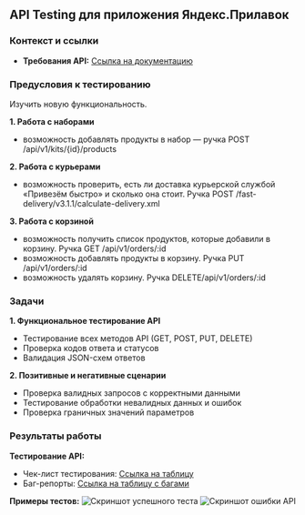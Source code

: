 ## API Testing для приложения Яндекс.Прилавок

### Контекст и ссылки
- **Требования API:** [Ссылка на документацию](https://code.s3.yandex.net/qa/files/backend_requirements.pdf)

### Предусловия к тестированию

Изучить новую функциональность.

**1. Работа с наборами**
- возможность добавлять продукты в набор — ручка POST /api/v1/kits/{id}/products
  
**2. Работа с курьерами**
- возможность проверить, есть ли доставка курьерской службой «Привезём быстро» и сколько она стоит. Ручка POST /fast-delivery/v3.1.1/calculate-delivery.xml
  
**3. Работа с корзиной**
- возможность получить список продуктов, которые добавили в корзину. Ручка GET /api/v1/orders/:id
- возможность добавлять продукты в корзину. Ручка PUT /api/v1/orders/:id
- возможность удалять корзину. Ручка DELETE/api/v1/orders/:id

### Задачи

**1. Функциональное тестирование API**
- Тестирование всех методов API (GET, POST, PUT, DELETE)
- Проверка кодов ответа и статусов
- Валидация JSON-схем ответов

**2. Позитивные и негативные сценарии**
- Проверка валидных запросов с корректными данными
- Тестирование обработки невалидных данных и ошибок
- Проверка граничных значений параметров

### Результаты работы

**Тестирование API:**
- Чек-лист тестирования: [Ссылка на таблицу](https://docs.google.com/spreadsheets/d/1QeK8K3K_icHlN1DQRi4mw_vT2C1hVP0RM40EUesfma0/edit?usp=sharing)
- Баг-репорты: [Ссылка на таблицу с багами](https://docs.google.com/spreadsheets/d/1QeK8K3K_icHlN1DQRi4mw_vT2C1hVP0RM40EUesfma0/edit?gid=1190841100#gid=1190841100)

**Примеры тестов:**
![Скриншот успешного теста](ссылка_на_скриншот)
![Скриншот ошибки API](ссылка_на_скриншот)
